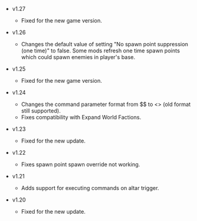 - v1.27
  - Fixed for the new game version.

- v1.26
  - Changes the default value of setting "No spawn point suppression (one time)" to false. Some mods refresh one time spawn points which could spawn enemies in player's base.

- v1.25
  - Fixed for the new game version.

- v1.24
  - Changes the command parameter format from $$ to <> (old format still supported).
  - Fixes compatibility with Expand World Factions.

- v1.23
  - Fixed for the new update.

- v1.22
  - Fixes spawn point spawn override not working.

- v1.21
  - Adds support for executing commands on altar trigger.

- v1.20
  - Fixed for the new update.

